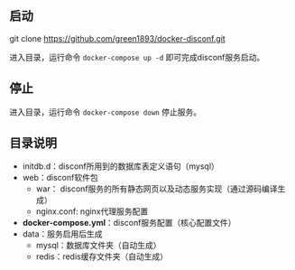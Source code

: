 ## 启动
git clone https://github.com/green1893/docker-disconf.git

进入目录，运行命令 `docker-compose up -d` 即可完成disconf服务启动。

## 停止
进入目录，运行命令 `docker-compose down` 停止服务。

## 目录说明
-  initdb.d：disconf所用到的数据库表定义语句（mysql）
-  web：disconf软件包
	- war： disconf服务的所有静态网页以及动态服务实现（通过源码编译生成）
	- nginx.conf: nginx代理服务配置
-  **docker-compose.yml**：disconf服务配置（核心配置文件）
- data：服务启用后生成
	- mysql：数据库文件夹（自动生成）
	- redis：redis缓存文件夹（自动生成）
